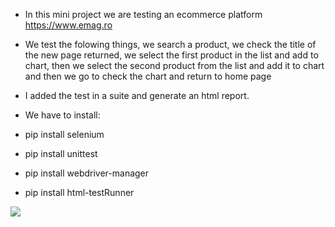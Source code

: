 - In this mini project we are testing an ecommerce platform https://www.emag.ro
- We test the folowing things, we search a product, we check the title of the new page returned, we select the first product in the list and add to chart, then we select the second product from the list and add it to chart and then we go to check the chart and return to home page
- I added the test in a suite and generate an html report.

- We have to install:
- pip install selenium
- pip install unittest
- pip install webdriver-manager
- pip install html-testRunner


[![](https://markdown-videos.deta.dev/youtube/15grGY3ZxZo)](https://youtu.be/15grGY3ZxZo)
